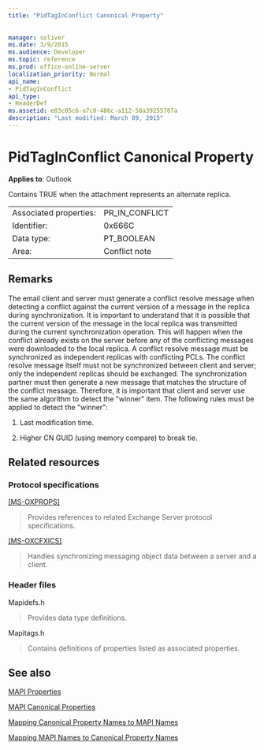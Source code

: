 ```yaml
---
title: "PidTagInConflict Canonical Property"
 
 
manager: soliver
ms.date: 3/9/2015
ms.audience: Developer
ms.topic: reference
ms.prod: office-online-server
localization_priority: Normal
api_name:
- PidTagInConflict
api_type:
- HeaderDef
ms.assetid: e83c05c6-a7c0-486c-a112-58a39255767a
description: "Last modified: March 09, 2015"
---
```


# PidTagInConflict Canonical Property

  
  
**Applies to**: Outlook 
  
Contains TRUE when the attachment represents an alternate replica.
  
|||
|:-----|:-----|
|Associated properties:  <br/> |PR_IN_CONFLICT  <br/> |
|Identifier:  <br/> |0x666C  <br/> |
|Data type:  <br/> |PT_BOOLEAN  <br/> |
|Area:  <br/> |Conflict note  <br/> |
   
## Remarks

The email client and server must generate a conflict resolve message when detecting a conflict against the current version of a message in the replica during synchronization. It is important to understand that it is possible that the current version of the message in the local replica was transmitted during the current synchronization operation. This will happen when the conflict already exists on the server before any of the conflicting messages were downloaded to the local replica. A conflict resolve message must be synchronized as independent replicas with conflicting PCLs. The conflict resolve message itself must not be synchronized between client and server; only the independent replicas should be exchanged. The synchronization partner must then generate a new message that matches the structure of the conflict message. Therefore, it is important that client and server use the same algorithm to detect the "winner" item. The following rules must be applied to detect the "winner":
  
1. Last modification time.
    
2. Higher CN GUID (using memory compare) to break tie.
    
## Related resources

### Protocol specifications

[[MS-OXPROPS]](http://msdn.microsoft.com/library/f6ab1613-aefe-447d-a49c-18217230b148%28Office.15%29.aspx)
  
> Provides references to related Exchange Server protocol specifications.
    
[[MS-OXCFXICS]](http://msdn.microsoft.com/library/b9752f3d-d50d-44b8-9e6b-608a117c8532%28Office.15%29.aspx)
  
> Handles synchronizing messaging object data between a server and a client.
    
### Header files

Mapidefs.h
  
> Provides data type definitions.
    
Mapitags.h
  
> Contains definitions of properties listed as associated properties.
    
## See also



[MAPI Properties](mapi-properties.md)
  
[MAPI Canonical Properties](mapi-canonical-properties.md)
  
[Mapping Canonical Property Names to MAPI Names](mapping-canonical-property-names-to-mapi-names.md)
  
[Mapping MAPI Names to Canonical Property Names](mapping-mapi-names-to-canonical-property-names.md)

